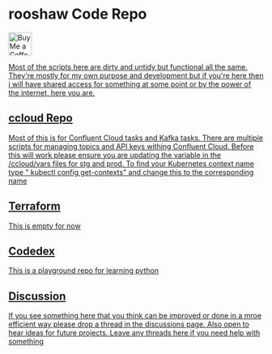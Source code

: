 # rooshaw Code Repo
<a href='https://ko-fi.com/rooshaw' target='_blank'><img height='35' style='border:0px;height:46px;' src='https://az743702.vo.msecnd.net/cdn/kofi3.png?v=0' border='0' alt='Buy Me a Coffee at ko-fi.com' />

Most of the scripts here are dirty and untidy but functional all the same. They're mostly for my own purpose and development but if you're here then i will have shared access for something at some point or by the power of the internet, here you are. 

## ccloud Repo
Most of this is for Confluent Cloud tasks and Kafka tasks. There are multiple scripts for managing topics and API keys withing Confluent Cloud.
Before this will work please ensure you are updating the variable in the /ccloud/vars files for stg and prod. 
To find your Kubernetes context name type " kubectl config get-contexts" and change this to the corresponding name

## Terraform
This is empty for now

## Codedex
This is a playground repo for learning python


## Discussion
If you see something here that you think can be improved or done in a mroe efficient way please drop a thread in the discussions page. Also open to hear ideas for future projects.
Leave any threads here if you need help with something 

